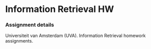 Information Retrieval HW
===========

### Assignment details ###

Universiteit van Amsterdam (UVA).
Information Retrieval homework assignments.
